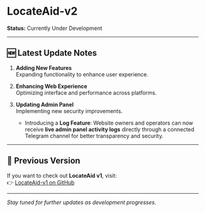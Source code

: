 # LocateAid-v2
**Status:** Currently Under Development  

---

## 🆕 Latest Update Notes
1. **Adding New Features**  
   Expanding functionality to enhance user experience.  

2. **Enhancing Web Experience**  
   Optimizing interface and performance across platforms.  

3. **Updating Admin Panel**  
   Implementing new security improvements.  
   - Introducing a **Log Feature**: Website owners and operators can now receive **live admin panel activity logs** directly through a connected Telegram channel for better transparency and security.  

---

## 🔗 Previous Version
If you want to check out **LocateAid v1**, visit:  
👉 [LocateAid-v1 on GitHub](https://github.com/sanketpadhyal/LocateAid)

---

*Stay tuned for further updates as development progresses.*